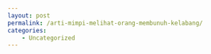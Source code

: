 ```yaml
---
layout: post
permalink: /arti-mimpi-melihat-orang-membunuh-kelabang/
categories:
    - Uncategorized
---
```


